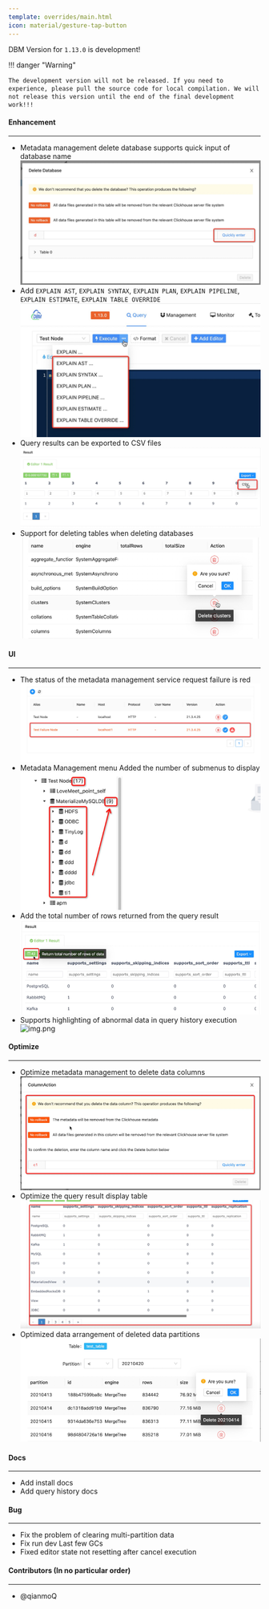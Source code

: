```yaml
---
template: overrides/main.html
icon: material/gesture-tap-button
---
```


DBM Version for `1.13.0` is development!

!!! danger "Warning"

    The development version will not be released. If you need to experience, please pull the source code for local compilation. We will not release this version until the end of the final development work!!!

#### Enhancement

---

- Metadata management delete database supports quick input of database name
  ![Quickly enter](/assets/images/1.13.0/quickly_enter.jpg)
- Add `EXPLAIN AST`, `EXPLAIN SYNTAX`, `EXPLAIN PLAN`, `EXPLAIN PIPELINE`, `EXPLAIN ESTIMATE`, `EXPLAIN TABLE OVERRIDE`
  ![EXPLAIN ...](/assets/images/1.13.0/explain.jpg)
- Query results can be exported to CSV files
  ![Export](/assets/images/1.13.0/export.png)
- Support for deleting tables when deleting databases
  ![img.png](/assets/images/1.13.0/delete_table_on_database.png)

#### UI

---

- The status of the metadata management service request failure is red
  ![Service failure](/assets/images/1.13.0/service_failure.png)
- Metadata Management menu Added the number of submenus to display
  ![Submenus count](/assets/images/1.13.0/submenus_count.png)
- Add the total number of rows returned from the query result
  ![Query result](/assets/images/1.13.0/query_result.png)
- Supports highlighting of abnormal data in query history execution
  ![img.png](/assets/images/1.13.0/abnormal_execution_highlighting.png)

#### Optimize

----

- Optimize metadata management to delete data columns
  ![img.png](/assets/images/1.13.0/delete_column.png)
- Optimize the query result display table
  ![Table](/assets/images/1.13.0/table.png)
- Optimized data arrangement of deleted data partitions
  ![img.png](/assets/images/1.13.0/clean_partitions.png)

#### Docs

---

- Add install docs
- Add query history docs

#### Bug

---

- Fix the problem of clearing multi-partition data
- Fix run dev Last few GCs
- Fixed editor state not resetting after cancel execution

#### Contributors (In no particular order)

---

- @qianmoQ
